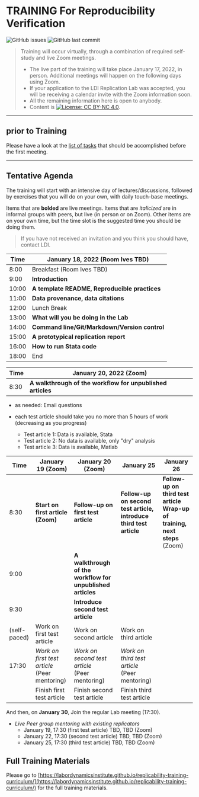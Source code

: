 TRAINING For Reproducibility Verification
=========================================


![GitHub issues](https://img.shields.io/github/issues-raw/labordynamicsinstitute/replicability-training.svg?style=flat) ![GitHub last commit](https://img.shields.io/github/last-commit/labordynamicsinstitute/replicability-training.svg?style=flat)

> Training will occur virtually, through a combination of required self-study and live Zoom meetings. 
> - The live part of the training will take place January 17, 2022, in person. Additional meetings will happen on the following days using Zoom.
> - If your application to the LDI Replication Lab was accepted,  you will be receiving a calendar invite with the Zoom information soon. 
> - All the remaining information here is open to anybody. 
> - Content is [![License: CC BY-NC 4.0](https://licensebuttons.net/l/by-nc/4.0/80x15.png)](https://creativecommons.org/licenses/by-nc/4.0/).

---

prior to Training
------

Please have a look at the [list of tasks](https://labordynamicsinstitute.github.io/replicability-training-curriculum/pre-training.html) that should be accomplished before the first meeting. 

---

Tentative Agenda
----------------

The training will start with an intensive day of lectures/discussions, followed by exercises that you will do on your own, with daily touch-base meetings.

Items that are **bolded** are live meetings. Items that are *italicized* are in informal groups with peers, but live (in person or on Zoom). Other items are on your own time, but the time slot is the suggested time you should be doing them. 

> If you have not received an invitation and you think you should have, contact LDI.

| Time  |  January 18, 2022     (Room Ives TBD)                           |
|-------|-----------------------------------------------------------|
|  8:00 | Breakfast (Room Ives TBD) |
|  9:00 |  **Introduction**      |
| 10:00 |  **A template README, Reproducible practices**                     |
| 11:00 | **Data provenance, data citations**  |
| 12:00 |  Lunch Break                                               |
| 13:00 |  **What will you be doing in the Lab**                    |
| 14:00 |  **Command line/Git/Markdown/Version control**                    |
| 15:00 |  **A prototypical replication report**                        |
| 16:00 | **How to run Stata code** |
| 18:00 | End                           |


| Time  |  January 20, 2022     (Zoom)                           |
|-------|-----------------------------------------------------------|
| 8:30 |  **A walkthrough of the workflow for unpublished articles** |


- as needed: Email questions

- each test article should take you no more than 5 hours of work (decreasing as you progress)
  - Test article 1: Data is available, Stata
  - Test article 2: No data is available, only "dry" analysis
  - Test article 3: Data is available, Matlab


| Time     | January 19 (Zoom)                 |  January 20 (Zoom)                    | January 25                          | January 26 |
|----------|-----------------------------------|---------------------------------------|----------------------------------------|----------------------------------------|
| 8:30     | **Start on first article (Zoom)** | **Follow-up on first test article**   |  **Follow-up on second test article, introduce  third test article**  | **Follow-up on third test article**<br>**Wrap-up of training, next steps** (Zoom) | 
| 9:00     |                                   | **A walkthrough of the workflow for unpublished articles** ||
| 9:30     |                                   | **Introduce second test article**     |
| (self-paced)| Work on first test article     | Work on second article                | Work on third article
| 17:30    | *Work on first test article* <br>(Peer mentoring) | *Work on second test article*<br/> (Peer mentoring) |  *Work on third test article*<br/> (Peer mentoring)  |  |
|          | Finish first test article           |  Finish second test article         |  Finish third test article    ||                                   

And then, on **January 30**, Join the regular Lab meeting (17:30).

- *Live Peer group mentoring with existing replicators*
  - January 19, 17:30 (first test article)  TBD, TBD (Zoom)
  - January 22, 17:30 (second test article) TBD, TBD (Zoom)
  - January 25, 17:30 (third test article) TBD, TBD (Zoom)

Full Training Materials
----------------------

Please go to [https://labordynamicsinstitute.github.io/replicability-training-curriculum/](https://labordynamicsinstitute.github.io/replicability-training-curriculum/) for the full training materials.
